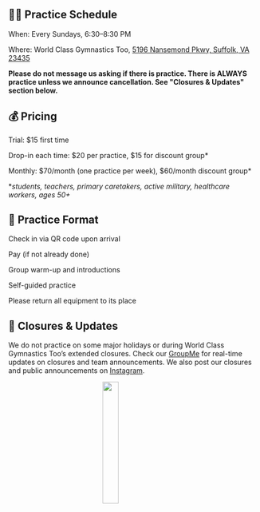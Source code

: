 <!---layout: page
title: "Practice Schedule"
permalink: /practice-schedule--->

## 🏋️‍♀️ Practice Schedule
When: Every Sundays, 6:30–8:30 PM

Where: World Class Gymnastics Too, [5196 Nansemond Pkwy, Suffolk, VA 23435](https://maps.app.goo.gl/MApyPnr39rzwTv716)

<b>Please do not message us asking if there is practice. There is ALWAYS practice unless we announce cancellation. See "Closures & Updates" section below.</b>

## 💰 Pricing
Trial: $15 first time

Drop-in each time: $20 per practice, $15 for discount group*

Monthly: $70/month (one practice per week), $60/month discount group*

*_students, teachers, primary caretakers, active military, healthcare workers, ages 50+_

## 🧘 Practice Format
Check in via QR code upon arrival

Pay (if not already done)

Group warm-up and introductions

Self-guided practice

Please return all equipment to its place

## 📅 Closures & Updates
We do not practice on some major holidays or during World Class Gymnastics Too’s extended closures.
Check our [GroupMe](https://groupme.com/join_group/87617300/U5zsqMLk) for real-time updates on closures and team announcements.
We also post our closures and public announcements on [Instagram](https://www.instagram.com/vbadultgymnasticsclub/).


<img 
  src="https://github.com/user-attachments/assets/18bd03fb-f1d8-4b1d-b1c7-21b6286b73f9" 
  style="display: block; margin: 0 auto; width: 25%; height: auto;" 
/>



